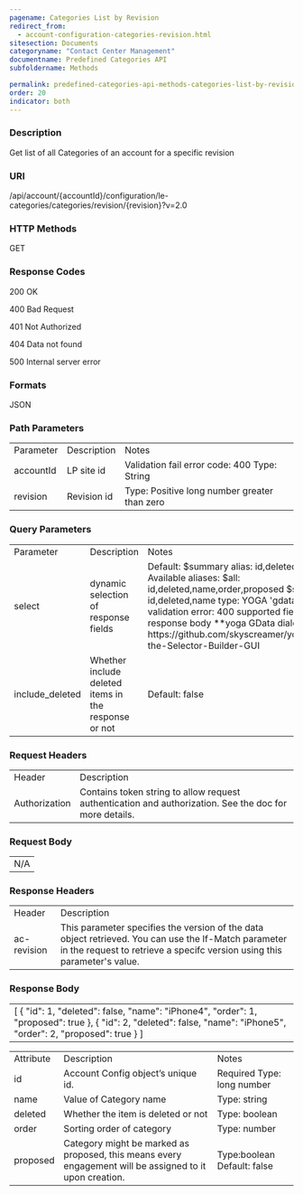 ```yaml
---
pagename: Categories List by Revision
redirect_from:
  - account-configuration-categories-revision.html
sitesection: Documents
categoryname: "Contact Center Management"
documentname: Predefined Categories API
subfoldername: Methods

permalink: predefined-categories-api-methods-categories-list-by-revision.html
order: 20
indicator: both
---
```


### Description

Get list of  all Categories of an account for a specific revision

### URI

/api/account/{accountId}/configuration/le-categories/categories/revision/{revision}?v=2.0

### HTTP Methods

GET

### Response Codes

200 OK

400 Bad Request

401 Not Authorized

404 Data not found

500 Internal server error

### Formats

JSON

### Path Parameters

<table>
  <tr>
    <td>Parameter</td>
    <td>Description</td>
    <td>Notes</td>
  </tr>
  <tr>
    <td>accountId</td>
    <td>LP site id</td>
    <td>Validation fail error code: 400
Type: String </td>
  </tr>
  <tr>
    <td>revision</td>
    <td>Revision id</td>
    <td>Type: Positive long number greater than zero</td>
  </tr>
</table>

### Query Parameters

<table>
  <tr>
    <td>Parameter</td>
    <td>Description</td>
    <td>Notes</td>
  </tr>
  <tr>
    <td>select</td>
    <td>dynamic selection of response fields</td>
    <td>Default: $summary alias: id,deleted,name
Available aliases:
$all: id,deleted,name,order,proposed
$summary: id,deleted,name
type: YOGA 'gdata' dialect
validation error: 400
supported fields: any in response body
**yoga GData dialect builder url:
https://github.com/skyscreamer/yoga/wiki/Using-the-Selector-Builder-GUI</td>
  </tr>
  <tr>
    <td>include_deleted</td>
    <td>Whether include deleted items in the response or not</td>
    <td>Default: false</td>
  </tr>
</table>

### Request Headers

<table>
  <tr>
    <td>Header</td>
    <td>Description</td>
  </tr>
  <tr>
    <td>Authorization</td>
    <td>Contains token string to allow request authentication and authorization. See the doc for more details.</td>
  </tr>
</table>

### Request Body

<table>
  <tr>
    <td>N/A</td>
  </tr>
</table>

### Response Headers

<table>
  <tr>
    <td>Header</td>
    <td>Description</td>
  </tr>
  <tr>
    <td>ac-revision</td>
    <td>This parameter specifies the version of the data object retrieved. You can use the If-Match parameter in the request to retrieve a specifc version using this parameter's value.</td>
  </tr>
</table>

### Response Body

<table>
  <tr>
    <td>[
    {
        "id": 1,
        "deleted": false,
        "name": "iPhone4",
        "order": 1,
        "proposed": true
    },
    {
        "id": 2,
        "deleted": false,
        "name": "iPhone5",
        "order": 2,
        "proposed": true
    }
]
</td>
  </tr>
</table>

<table>
  <tr>
    <td>Attribute</td>
    <td>Description</td>
    <td>Notes</td>
  </tr>
  <tr>
    <td>id</td>
    <td>Account Config object’s unique id.</td>
    <td>Required
Type: long number</td>
  </tr>
  <tr>
    <td>name</td>
    <td>Value of Category name</td>
    <td>Type: string</td>
  </tr>
  <tr>
    <td>deleted</td>
    <td>Whether the item is deleted or not </td>
    <td>Type: boolean</td>
  </tr>
  <tr>
    <td>order</td>
    <td>Sorting order of category</td>
    <td>Type: number</td>
  </tr>
  <tr>
    <td>proposed</td>
    <td>Category might be marked as proposed, this means every engagement will be assigned to it upon creation. </td>
    <td>Type:boolean
Default: false</td>
  </tr>
</table>
